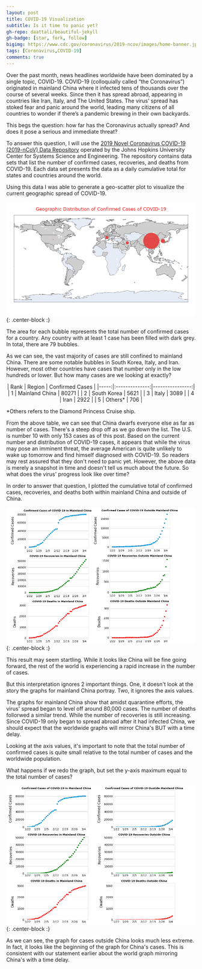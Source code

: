 ```yaml
---
layout: post
title: COVID-19 Visualization
subtitle: Is it time to panic yet?
gh-repo: daattali/beautiful-jekyll
gh-badge: [star, fork, follow]
bigimg: https://www.cdc.gov/coronavirus/2019-ncov/images/home-banner.jpg
tags: [Coronavirus,COVID-19]
comments: true
---
```


Over the past month, news headlines worldwide have been dominated by a single topic, COVID-19. COVID-19 (colloquially called “the Coronavirus”) originated in mainland China where it infected tens of thousands over the course of several weeks. Since then it has spread abroad, appearing in countries like Iran, Italy, and The United States. The virus’ spread has stoked fear and panic around the world, leading many citizens of all countries to wonder if there’s a pandemic brewing in their own backyards. 

This begs the question: how far has the Coronavirus actually spread? And does it pose a serious and immediate threat?

To answer this question, I will use the [2019 Novel Coronavirus COVID-19 (2019-nCoV) Data Repository](https://github.com/CSSEGISandData/COVID-19) operated by the Johns Hopkins University Center for Systems Science and Engineering. The repository contains data sets that list the number of confirmed cases, recoveries, and deaths from COVID-19. Each data set presents the data as a daily cumulative total for states and countries around the world.

Using this data I was able to generate a geo-scatter plot to visualize the current geographic spread of COVID-19.

![GeoScatter](/img/a1.png){: .center-block :}

The area for each bubble represents the total number of confirmed cases for a country. Any country with at least 1 case has been filled with dark grey. In total, there are 79 bubbles. 

As we can see, the vast majority of cases are still confined to mainland China. There are some notable bubbles in South Korea, Italy, and Iran. However, most other countries have cases that number only in the low hundreds or lower. But how many cases are we looking at exactly?

<center>
| Rank |     Region     | Confirmed Cases |
|-----:|:--------------:|----------------:|
|    1 | Mainland China |           80271 |
|    2 |   South Korea  |            5621 |
|    3 |      Italy     |            3089 |
|    4 |      Iran      |            2922 |
|    5 |     Others*    |             706 |
</center>
 
 \*Others refers to the Diamond Princess Cruise ship.

From the above table, we can see that China dwarfs everyone else as far as number of cases. There's a steep drop off as we go down the list. The U.S. is number 10 with only 153 cases as of this post. Based on the current number and distribution of COVID-19 cases, it appears that while the virus may pose an imminent threat, the average American is quite unlikely to wake up tomorrow and find himself diagnosed with COVID-19. So readers may rest assured that they don't need to panic yet. However, the above data is merely a snapshot in time and doesn't tell us much about the future. So what does the virus' progress look like over time?

In order to answer that question, I plotted the cumulative total of confirmed cases, recoveries, and deaths both within mainland China and outside of China.

![COVID_2](/img/COVID_2.jpg){: .center-block :}

This result may seem startling. While it looks like China will be fine going forward, the rest of the world is experiencing a rapid increase in the number of cases.

But this interpretation ignores 2 important things. One, it doesn't look at the story the graphs for mainland China portray. Two, it ignores the axis values. 

The graphs for mainland China show that amidst quarantine efforts, the virus' spread began to level off around 80,000 cases. The number of deaths follorwed a similar trend. While the number of recoveries is still increasing. Since COVID-19 only began to spread abroad after it had infected China, we should expect that the worldwide graphs will mirror China's BUT with a time delay. 

Looking at the axis values, it's important to note that the total number of confirmed cases is quite small relative to the total number of cases and the worldwide population. 

What happens if we redo the graph, but set the y-axis maximum equal to the total number of cases?

![COVID_3](/img/COVID_3.jpg){: .center-block :}

As we can see, the graph for cases outside China looks much less extreme. In fact, it looks like the beginning of the graph for China's cases. This is consistent with our statement earlier about the world graph mirroring China's with a time delay.

